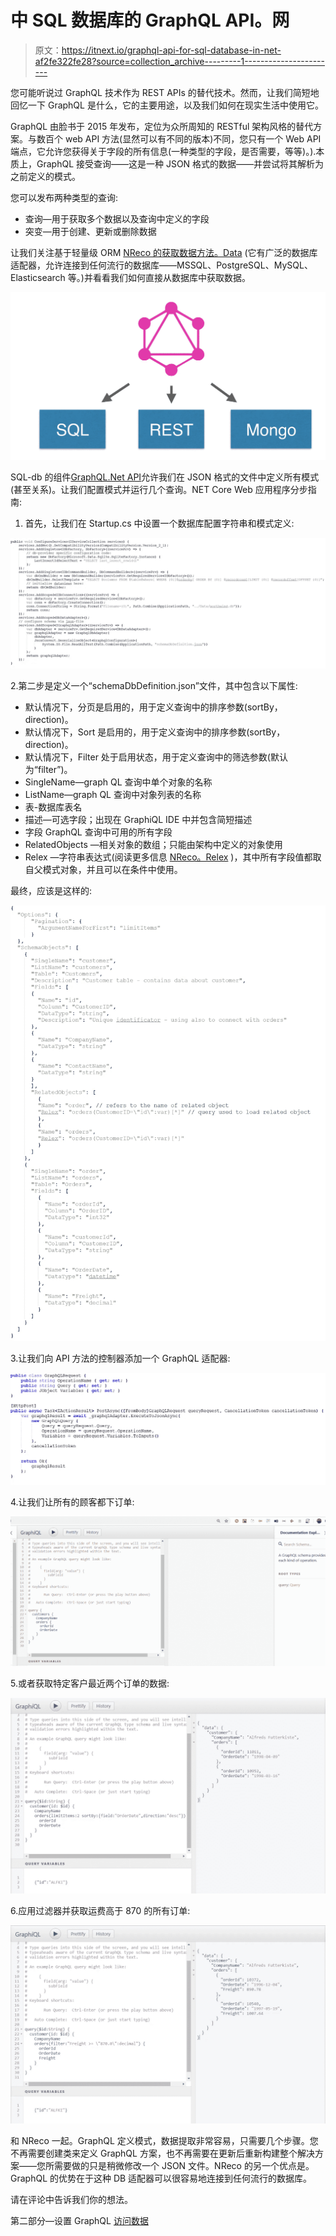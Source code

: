 # 中 SQL 数据库的 GraphQL API。网

> 原文：<https://itnext.io/graphql-api-for-sql-database-in-net-af2fe322fe28?source=collection_archive---------1----------------------->

您可能听说过 GraphQL 技术作为 REST APIs 的替代技术。然而，让我们简短地回忆一下 GraphQL 是什么，它的主要用途，以及我们如何在现实生活中使用它。

GraphQL 由脸书于 2015 年发布，定位为众所周知的 RESTful 架构风格的替代方案。与数百个 web API 方法(显然可以有不同的版本)不同，您只有一个 Web API 端点，它允许您获得关于字段的所有信息(一种类型的字段，是否需要，等等)。).本质上，GraphQL 接受查询——这是一种 JSON 格式的数据——并尝试将其解析为之前定义的模式。

您可以发布两种类型的查询:

*   查询—用于获取多个数据以及查询中定义的字段
*   突变—用于创建、更新或删除数据

让我们关注基于轻量级 ORM [NReco 的获取数据方法。Data](https://www.nrecosite.com/dalc_net.aspx) (它有广泛的数据库适配器，允许连接到任何流行的数据库——MSSQL、PostgreSQL、MySQL、Elasticsearch 等。)并看看我们如何直接从数据库中获取数据。

![](img/37b8b1e6f054371df2d461a3730bb5fb.png)

SQL-db 的组件[GraphQL.Net API](https://www.nrecosite.com/graphql_to_sql_database.aspx)允许我们在 JSON 格式的文件中定义所有模式(甚至关系)。让我们配置模式并运行几个查询。NET Core Web 应用程序分步指南:

1.  首先，让我们在 Startup.cs 中设置一个数据库配置字符串和模式定义:

![](img/40fdbaef2a4877f3e391c7db03dface7.png)

2.第二步是定义一个“schemaDbDefinition.json”文件，其中包含以下属性:

*   默认情况下，分页是启用的，用于定义查询中的排序参数(sortBy，direction)。
*   默认情况下，Sort 是启用的，用于定义查询中的排序参数(sortBy，direction)。
*   默认情况下，Filter 处于启用状态，用于定义查询中的筛选参数(默认为“filter”)。
*   SingleName—graph QL 查询中单个对象的名称
*   ListName—graph QL 查询中对象列表的名称
*   表-数据库表名
*   描述—可选字段；出现在 GraphiQL IDE 中并包含简短描述
*   字段 GraphQL 查询中可用的所有字段
*   RelatedObjects —相关对象的数组；只能由架构中定义的对象使用
*   Relex —字符串表达式(阅读更多信息 [NReco。Relex](https://github.com/nreco/data/wiki/Relex) )，其中所有字段值都取自父模式对象，并且可以在条件中使用。

最终，应该是这样的:

![](img/8338eda7d7ffb51028e8232189769a0d.png)

3.让我们向 API 方法的控制器添加一个 GraphQL 适配器:

![](img/876c8e9d3d952223d0937cbe001bfa90.png)

4.让我们让所有的顾客都下订单:

![](img/eb1a7bc3f97d52cc7a7e4d4f50616dd4.png)

5.或者获取特定客户最近两个订单的数据:

![](img/4ed390ab40a7311751b774b203e96369.png)

6.应用过滤器并获取运费高于 870 的所有订单:

![](img/d126c1d81e50e94b21310d609ddd9179.png)

和 NReco 一起。GraphQL 定义模式，数据提取非常容易，只需要几个步骤。您不再需要创建类来定义 GraphQL 方案，也不再需要在更新后重新构建整个解决方案——您所需要做的只是稍微修改一个 JSON 文件。NReco 的另一个优点是。GraphQL 的优势在于这种 DB 适配器可以很容易地连接到任何流行的数据库。

请在评论中告诉我们你的想法。

第二部分—设置 GraphQL [访问数据](/graphql-api-for-sql-database-in-net-setting-up-access-to-the-data-e7be91326576)